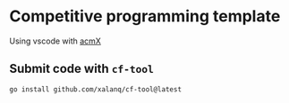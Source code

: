 # Competitive programming template

Using vscode with [acmX](https://github.com/mfornet/acmx)

## Submit code with `cf-tool`
```
go install github.com/xalanq/cf-tool@latest
```
